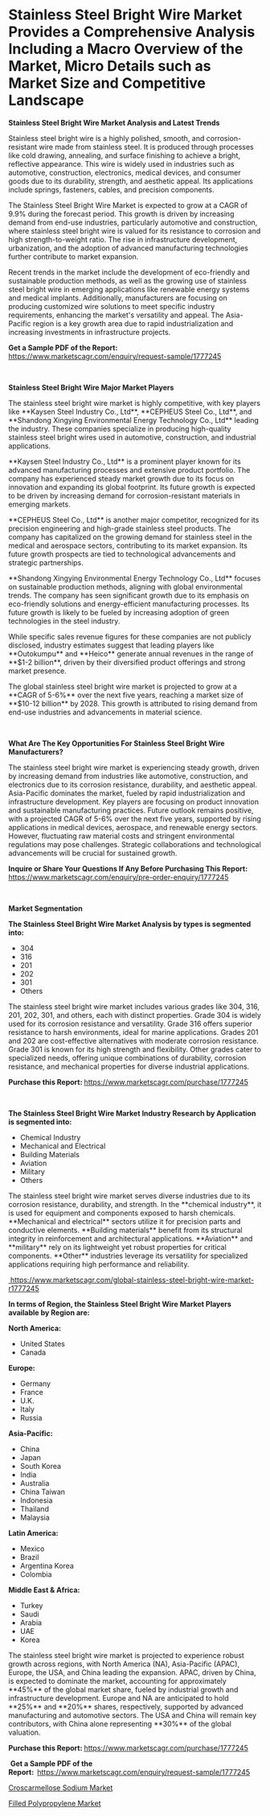 <p><h1>Stainless Steel Bright Wire Market Provides a Comprehensive Analysis Including a Macro Overview of the Market, Micro Details such as Market Size and Competitive Landscape</h1></p><p><strong>Stainless Steel Bright Wire Market Analysis and Latest Trends</strong></p>
<p><p>Stainless steel bright wire is a highly polished, smooth, and corrosion-resistant wire made from stainless steel. It is produced through processes like cold drawing, annealing, and surface finishing to achieve a bright, reflective appearance. This wire is widely used in industries such as automotive, construction, electronics, medical devices, and consumer goods due to its durability, strength, and aesthetic appeal. Its applications include springs, fasteners, cables, and precision components.</p><p>The Stainless Steel Bright Wire Market is expected to grow at a CAGR of 9.9% during the forecast period. This growth is driven by increasing demand from end-use industries, particularly automotive and construction, where stainless steel bright wire is valued for its resistance to corrosion and high strength-to-weight ratio. The rise in infrastructure development, urbanization, and the adoption of advanced manufacturing technologies further contribute to market expansion.</p><p>Recent trends in the market include the development of eco-friendly and sustainable production methods, as well as the growing use of stainless steel bright wire in emerging applications like renewable energy systems and medical implants. Additionally, manufacturers are focusing on producing customized wire solutions to meet specific industry requirements, enhancing the market's versatility and appeal. The Asia-Pacific region is a key growth area due to rapid industrialization and increasing investments in infrastructure projects.</p></p>
<p><strong>Get a Sample PDF of the Report:&nbsp;</strong> <a href="https://www.marketscagr.com/enquiry/request-sample/1777245?utm_campaign=1836&utm_medium=2&utm_source=Github&utm_content=ia&utm_term=26012025&utm_id=stainless-steel-bright-wire">https://www.marketscagr.com/enquiry/request-sample/1777245</a></p>
<p>&nbsp;</p>
<p><strong>Stainless Steel Bright Wire Major Market Players</strong></p>
<p><p>The stainless steel bright wire market is highly competitive, with key players like **Kaysen Steel Industry Co., Ltd**, **CEPHEUS Steel Co., Ltd**, and **Shandong Xingying Environmental Energy Technology Co., Ltd** leading the industry. These companies specialize in producing high-quality stainless steel bright wires used in automotive, construction, and industrial applications.</p><p>**Kaysen Steel Industry Co., Ltd** is a prominent player known for its advanced manufacturing processes and extensive product portfolio. The company has experienced steady market growth due to its focus on innovation and expanding its global footprint. Its future growth is expected to be driven by increasing demand for corrosion-resistant materials in emerging markets.</p><p>**CEPHEUS Steel Co., Ltd** is another major competitor, recognized for its precision engineering and high-grade stainless steel products. The company has capitalized on the growing demand for stainless steel in the medical and aerospace sectors, contributing to its market expansion. Its future growth prospects are tied to technological advancements and strategic partnerships.</p><p>**Shandong Xingying Environmental Energy Technology Co., Ltd** focuses on sustainable production methods, aligning with global environmental trends. The company has seen significant growth due to its emphasis on eco-friendly solutions and energy-efficient manufacturing processes. Its future growth is likely to be fueled by increasing adoption of green technologies in the steel industry.</p><p>While specific sales revenue figures for these companies are not publicly disclosed, industry estimates suggest that leading players like **Outokumpu** and **Heico** generate annual revenues in the range of **$1-2 billion**, driven by their diversified product offerings and strong market presence.</p><p>The global stainless steel bright wire market is projected to grow at a **CAGR of 5-6%** over the next five years, reaching a market size of **$10-12 billion** by 2028. This growth is attributed to rising demand from end-use industries and advancements in material science.</p></p>
<p>&nbsp;</p>
<p><strong>What Are The Key Opportunities For Stainless Steel Bright Wire Manufacturers?</strong></p>
<p><p>The stainless steel bright wire market is experiencing steady growth, driven by increasing demand from industries like automotive, construction, and electronics due to its corrosion resistance, durability, and aesthetic appeal. Asia-Pacific dominates the market, fueled by rapid industrialization and infrastructure development. Key players are focusing on product innovation and sustainable manufacturing practices. Future outlook remains positive, with a projected CAGR of 5-6% over the next five years, supported by rising applications in medical devices, aerospace, and renewable energy sectors. However, fluctuating raw material costs and stringent environmental regulations may pose challenges. Strategic collaborations and technological advancements will be crucial for sustained growth.</p></p>
<p><strong>Inquire or Share Your Questions If Any Before Purchasing This Report:</strong> <a href="https://www.marketscagr.com/enquiry/pre-order-enquiry/1777245?utm_campaign=1836&utm_medium=2&utm_source=Github&utm_content=ia&utm_term=26012025&utm_id=stainless-steel-bright-wire">https://www.marketscagr.com/enquiry/pre-order-enquiry/1777245</a></p>
<p>&nbsp;</p>
<p><strong>Market Segmentation</strong></p>
<p><strong>The Stainless Steel Bright Wire Market Analysis by types is segmented into:</strong></p>
<p><ul><li>304</li><li>316</li><li>201</li><li>202</li><li>301</li><li>Others</li></ul></p>
<p><p>The stainless steel bright wire market includes various grades like 304, 316, 201, 202, 301, and others, each with distinct properties. Grade 304 is widely used for its corrosion resistance and versatility. Grade 316 offers superior resistance to harsh environments, ideal for marine applications. Grades 201 and 202 are cost-effective alternatives with moderate corrosion resistance. Grade 301 is known for its high strength and flexibility. Other grades cater to specialized needs, offering unique combinations of durability, corrosion resistance, and mechanical properties for diverse industrial applications.</p></p>
<p><strong>Purchase this Report:&nbsp;</strong><a href="https://www.marketscagr.com/purchase/1777245?utm_campaign=1836&utm_medium=2&utm_source=Github&utm_content=ia&utm_term=26012025&utm_id=stainless-steel-bright-wire">https://www.marketscagr.com/purchase/1777245</a></p>
<p>&nbsp;</p>
<p><strong>The Stainless Steel Bright Wire Market Industry Research by Application is segmented into:</strong></p>
<p><ul><li>Chemical Industry</li><li>Mechanical and Electrical</li><li>Building Materials</li><li>Aviation</li><li>Military</li><li>Others</li></ul></p>
<p><p>The stainless steel bright wire market serves diverse industries due to its corrosion resistance, durability, and strength. In the **chemical industry**, it is used for equipment and components exposed to harsh chemicals. **Mechanical and electrical** sectors utilize it for precision parts and conductive elements. **Building materials** benefit from its structural integrity in reinforcement and architectural applications. **Aviation** and **military** rely on its lightweight yet robust properties for critical components. **Other** industries leverage its versatility for specialized applications requiring high performance and reliability.</p></p>
<p><a href="https://www.marketscagr.com/global-stainless-steel-bright-wire-market-r1777245?utm_campaign=1836&utm_medium=2&utm_source=Github&utm_content=ia&utm_term=26012025&utm_id=stainless-steel-bright-wire">&nbsp;https://www.marketscagr.com/global-stainless-steel-bright-wire-market-r1777245</a></p>
<p><strong>In terms of Region, the Stainless Steel Bright Wire Market Players available by Region are:</strong></p>
<p>
    <p> <strong> North America: </strong>
        <ul>
            <li>United States</li>
            <li>Canada</li>
        </ul>
        </p> 
    <p> <strong> Europe: </strong>
        <ul>
            <li>Germany</li>
            <li>France</li>
            <li>U.K.</li>
            <li>Italy</li>
            <li>Russia</li>
        </ul>
        </p> 
    <p> <strong> Asia-Pacific: </strong>
        <ul>
            <li>China</li>
            <li>Japan</li>
            <li>South Korea</li>
            <li>India</li>
            <li>Australia</li>
            <li>China Taiwan</li>
            <li>Indonesia</li>
            <li>Thailand</li>
            <li>Malaysia</li>
        </ul>
        </p> 
    <p> <strong> Latin America: </strong>
        <ul>
            <li>Mexico</li>
            <li>Brazil</li>
            <li>Argentina Korea</li>
            <li>Colombia</li>
        </ul>
        </p> 
    <p> <strong> Middle East & Africa: </strong>
        <ul>
            <li>Turkey</li>
            <li>Saudi</li>
            <li>Arabia</li>
            <li>UAE</li>
            <li>Korea</li>
        </ul>
    </p>
    </p>
<p><p>The stainless steel bright wire market is projected to experience robust growth across regions, with North America (NA), Asia-Pacific (APAC), Europe, the USA, and China leading the expansion. APAC, driven by China, is expected to dominate the market, accounting for approximately **45%** of the global market share, fueled by industrial growth and infrastructure development. Europe and NA are anticipated to hold **25%** and **20%** shares, respectively, supported by advanced manufacturing and automotive sectors. The USA and China will remain key contributors, with China alone representing **30%** of the global valuation.</p></p>
<p><strong>Purchase this Report: </strong><a href="https://www.marketscagr.com/purchase/1777245?utm_campaign=1836&utm_medium=2&utm_source=Github&utm_content=ia&utm_term=26012025&utm_id=stainless-steel-bright-wire">https://www.marketscagr.com/purchase/1777245</a></p>
<p>&nbsp;<strong>Get a Sample PDF of the Report:&nbsp;&nbsp;</strong><a href="https://www.marketscagr.com/enquiry/request-sample/1777245?utm_campaign=1836&utm_medium=2&utm_source=Github&utm_content=ia&utm_term=26012025&utm_id=stainless-steel-bright-wire">https://www.marketscagr.com/enquiry/request-sample/1777245</a></p>
<p><strong></strong></p>
<p><p><a href="https://github.com/shewlisapsai/Market-Research-Report-List-1/blob/main/croscarmellose-sodium-market.md?utm_campaign=1836&utm_medium=2&utm_source=Github&utm_content=ia&utm_term=26012025&utm_id=stainless-steel-bright-wire">Croscarmellose Sodium Market</a></p><p><a href="https://github.com/indrystar/Market-Research-Report-List-5/blob/main/filled-polypropylene-market.md?utm_campaign=1836&utm_medium=2&utm_source=Github&utm_content=ia&utm_term=26012025&utm_id=stainless-steel-bright-wire">Filled Polypropylene Market</a></p></p>